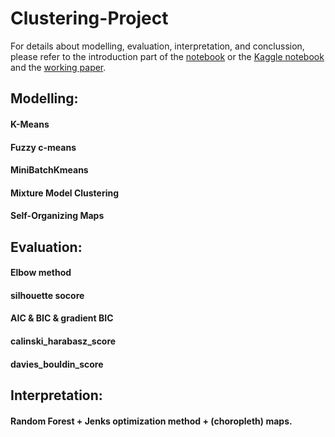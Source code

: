 # Clustering-Project

For details about modelling, evaluation, interpretation, and conclussion, please refer to the introduction part of the [notebook](https://github.com/TianyiSun00234/Clustering-Project/blob/main/clustering.ipynb) or the [Kaggle notebook](https://www.kaggle.com/tianysun/clustering3) and the [working paper](https://github.com/TianyiSun00234/Clustering-Project/blob/main/Working%20Paper.pdf).


## Modelling:
#### K-Means
#### Fuzzy c-means
#### MiniBatchKmeans
#### Mixture Model Clustering
#### Self-Organizing Maps

## Evaluation:
#### Elbow method
#### silhouette socore
#### AIC & BIC & gradient BIC
#### calinski_harabasz_score
#### davies_bouldin_score

## Interpretation: 
#### Random Forest + Jenks optimization method + (choropleth) maps.
